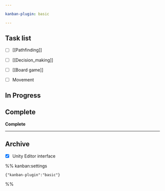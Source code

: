 ```yaml
---

kanban-plugin: basic

---
```


## Task list

- [ ] [[Pathfinding]]
- [ ] [[Decision_making]]
- [ ] [[Board game]]
- [ ] Movement


## In Progress



## Complete

**Complete**


***

## Archive

- [x] Unity Editor interface

%% kanban:settings
```
{"kanban-plugin":"basic"}
```
%%